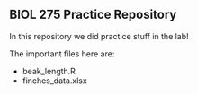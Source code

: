 ## BIOL 275 Practice Repository 

In this repository we did practice stuff in the lab!

The important files here are:

* beak_length.R
* finches_data.xlsx

